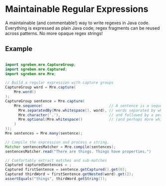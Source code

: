 # Maintainable Regular Expressions

A maintainable (and commentable!) way to write regexes in Java code. Everything is expressed as plain Java code; regex fragments can be reused across patterns. No more opaque regex strings!

## Example

```java

import sgreben.mre.CaptureGroup;
import sgreben.mre.Captured;
import sgreben.mre.Mre;

// Build a regular expression with capture groups
CaptureGroup word = Mre.capture(
    Mre.word()
);
CaptureGroup sentence = Mre.capture(
    Mre.sequence(                              // A sentence is a sequence of
      Mre.separatedBy(Mre.whitespace(), word), // words separated by whitespace
      Mre.character('.'),                      // and followed by a period
      Mre.optional(Mre.whitespace()            // (and perhaps more whitespace).
    )
));
Mre sentences = Mre.many(sentence);

// Compile the expression and process a string.
Matcher sentencesMatcher = Mre.compile(sentences);
sentencesMatcher.read("There are things. Things have properties.")

// Comfortably extract matches and sub-matches
Captured capturedSentences = ;
Captured firstSentence = sentence.getCaptured().get(0);
Captured thirdWord = firstSentence.getNested(word).get(2);
assertEquals("things", thirdWord.getString());
```